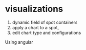 visualizations
==============

1) dynamic field of spot containers 
2) apply a chart to a spot,
3) edit chart type and configurations

Using angular
